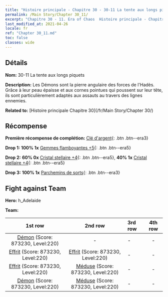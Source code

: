 ```yaml
---
title: "Histoire principale - Chapitre 30 - 30-11 La tente aux longs piquets"
permalink: /Main Story/Chapter 30_11/
excerpt: "Chapitre 30 - 11. Era of Chaos  Histoire principale - Chapitre 30_11. 30-11 La tente aux longs piquets"
last_modified_at: 2021-04-26
locale: fr
ref: "Chapter 30_11.md"
toc: false
classes: wide
---
```


## Détails

 **Nom:** 30-11 La tente aux longs piquets

 **Description:** Les Démons sont la pierre angulaire des forces de l'Hadès. Grâce à leur peau épaisse et aux cornes pointues qui poussent sur leur tête, ils sont particulièrement adaptés aux assauts au travers des lignes ennemies.

 **Related to:** [Histoire principale Chapitre 30](/fr/Main Story/Chapter 30/)

## Récompense

 **Première récompense de complétion:** [Clé d'argent](/ItemsFR/con_693/){: .btn .btn--era3}

 **Drop 1:** **100% 1x** [Gemmes flamboyantes +5](/ItemsFR/mat_100/){: .btn .btn--era5}

 **Drop 2:** **60% 0x** [Cristal stellaire +4](/ItemsFR/mat_94/){: .btn .btn--era5}, **40% 1x** [Cristal stellaire +4](/ItemsFR/mat_94/){: .btn .btn--era5}

 **Drop 3:** **100% 1x** [Parchemins de sorts](/ItemsFR/con_694/){: .btn .btn--era3}


## Fight against Team
 **Hero:** h_Adelaide

 **Team:**


  | 1st row | 2nd row | 3rd row | 4th row |
  |:----:|:----:|:----|:----:|
  | [Démon](/fr/units/Demon/) (Score: 873230, Level:220)  | - | - | - |
  | [Effrit](/fr/units/Efreeti/) (Score: 873230, Level:220)  | [Effrit](/fr/units/Efreeti/) (Score: 873230, Level:220)  | - | - |
  | [Effrit](/fr/units/Efreeti/) (Score: 873230, Level:220)  | [Méduse](/fr/units/Medusa/) (Score: 873230, Level:220)  | - | - |
  | [Démon](/fr/units/Demon/) (Score: 873230, Level:220)  | [Méduse](/fr/units/Medusa/) (Score: 873230, Level:220)  | - | - |


